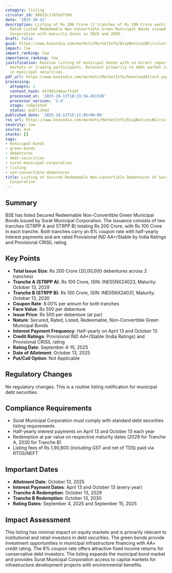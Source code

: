 ```yaml
---
category: listing
circular_id: 98022c176fbd7169
date: '2025-10-13'
description: Listing of Rs 200 Crore (2 tranches of Rs 100 Crore each) 8% Secured
  Rated Listed Redeemable Non-Convertible Green Municipal Bonds issued by Surat Municipal
  Corporation with maturity dates in 2029 and 2030.
draft: false
guid: https://www.bseindia.com/markets/MarketInfo/DispNoticesNCirculars.aspx?Noticeid={7A4CCD7F-FB8C-4F86-8D36-E7923C42A05B}&noticeno=20251013-62&dt=10/13/2025&icount=62&totcount=65&flag=0
impact: low
impact_ranking: low
importance_ranking: low
justification: Routine listing of municipal bonds with no direct impact on equity
  markets or trading participants. Relevant primarily to debt market investors interested
  in municipal securities.
pdf_url: https://www.bseindia.com/markets/MarketInfo/DownloadAttach.aspx?id=20251013-62&attachedId=2ec0e7e2-d233-4fcb-912c-7c759297db3b
processing:
  attempts: 1
  content_hash: 447883346acf519f
  processed_at: '2025-10-13T18:33:34.451528'
  processor_version: '2.0'
  stage: completed
  status: published
published_date: '2025-10-13T15:11:05+00:00'
rss_url: https://www.bseindia.com/markets/MarketInfo/DispNoticesNCirculars.aspx?Noticeid={7A4CCD7F-FB8C-4F86-8D36-E7923C42A05B}&noticeno=20251013-62&dt=10/13/2025&icount=62&totcount=65&flag=0
severity: low
source: bse
stocks: []
tags:
- municipal-bonds
- green-bonds
- debentures
- debt-securities
- surat-municipal-corporation
- listing
- non-convertible-debentures
title: Listing of Secured Redeemable Non-Convertible Debentures of Surat Municipal
  Corporation
---
```


## Summary

BSE has listed Secured Redeemable Non-Convertible Green Municipal Bonds issued by Surat Municipal Corporation. The issuance consists of two tranches (STRPP A and STRPP B) totaling Rs 200 Crore, with Rs 100 Crore in each tranche. Both tranches carry an 8% coupon rate with half-yearly interest payments and are rated Provisional IND AA+/Stable by India Ratings and Provisional CRISIL rating.

## Key Points

- **Total Issue Size**: Rs 200 Crore (20,00,000 debentures across 2 tranches)
- **Tranche A (STRPP A)**: Rs 100 Crore, ISIN: INE05NX24023, Maturity: October 13, 2029
- **Tranche B (STRPP B)**: Rs 100 Crore, ISIN: INE05NX24031, Maturity: October 13, 2030
- **Coupon Rate**: 8.00% per annum for both tranches
- **Face Value**: Rs 500 per debenture
- **Issue Price**: Rs 500 per debenture (at par)
- **Nature**: Secured, Rated, Listed, Redeemable, Non-Convertible Green Municipal Bonds
- **Interest Payment Frequency**: Half-yearly on April 13 and October 13
- **Credit Ratings**: Provisional IND AA+/Stable (India Ratings) and Provisional CRISIL rating
- **Rating Date**: September 4-15, 2025
- **Date of Allotment**: October 13, 2025
- **Put/Call Option**: Not Applicable

## Regulatory Changes

No regulatory changes. This is a routine listing notification for municipal debt securities.

## Compliance Requirements

- Surat Municipal Corporation must comply with standard debt securities listing requirements
- Half-yearly interest payments on April 13 and October 13 each year
- Redemption at par value on respective maturity dates (2029 for Tranche A, 2030 for Tranche B)
- Listing fees of Rs 1,90,800 (including GST and net of TDS) paid via RTGS/NEFT

## Important Dates

- **Allotment Date**: October 13, 2025
- **Interest Payment Dates**: April 13 and October 13 (every year)
- **Tranche A Redemption**: October 13, 2029
- **Tranche B Redemption**: October 13, 2030
- **Rating Dates**: September 4, 2025 and September 15, 2025

## Impact Assessment

This listing has minimal impact on equity markets and is primarily relevant to institutional and retail investors in debt securities. The green bonds provide investment opportunities in municipal infrastructure financing with AA+ credit rating. The 8% coupon rate offers attractive fixed income returns for conservative debt investors. The listing expands the municipal bond market and provides Surat Municipal Corporation access to capital markets for infrastructure development projects with environmental benefits.